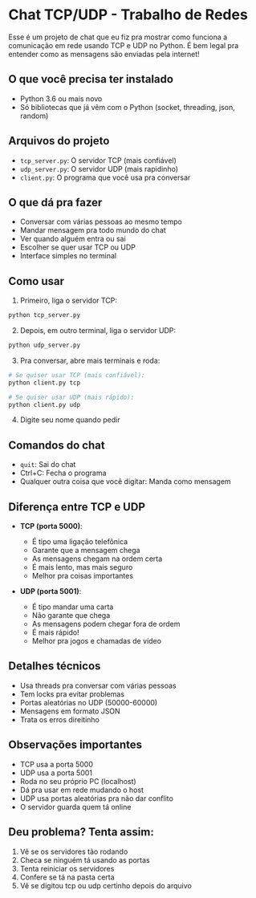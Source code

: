 # Chat TCP/UDP - Trabalho de Redes

Esse é um projeto de chat que eu fiz pra mostrar como funciona a comunicação em rede usando TCP e UDP no Python. É bem legal pra entender como as mensagens são enviadas pela internet!

## O que você precisa ter instalado

- Python 3.6 ou mais novo
- Só bibliotecas que já vêm com o Python (socket, threading, json, random)

## Arquivos do projeto

- `tcp_server.py`: O servidor TCP (mais confiável)
- `udp_server.py`: O servidor UDP (mais rapidinho)
- `client.py`: O programa que você usa pra conversar

## O que dá pra fazer

- Conversar com várias pessoas ao mesmo tempo
- Mandar mensagem pra todo mundo do chat
- Ver quando alguém entra ou sai
- Escolher se quer usar TCP ou UDP
- Interface simples no terminal

## Como usar

1. Primeiro, liga o servidor TCP:
```bash
python tcp_server.py
```

2. Depois, em outro terminal, liga o servidor UDP:
```bash
python udp_server.py
```

3. Pra conversar, abre mais terminais e roda:
```bash
# Se quiser usar TCP (mais confiável):
python client.py tcp

# Se quiser usar UDP (mais rápido):
python client.py udp
```

4. Digite seu nome quando pedir

## Comandos do chat

- `quit`: Sai do chat
- Ctrl+C: Fecha o programa
- Qualquer outra coisa que você digitar: Manda como mensagem

## Diferença entre TCP e UDP 

- **TCP (porta 5000)**: 
  - É tipo uma ligação telefônica
  - Garante que a mensagem chega
  - As mensagens chegam na ordem certa
  - É mais lento, mas mais seguro
  - Melhor pra coisas importantes

- **UDP (porta 5001)**:
  - É tipo mandar uma carta
  - Não garante que chega
  - As mensagens podem chegar fora de ordem
  - É mais rápido!
  - Melhor pra jogos e chamadas de vídeo

## Detalhes técnicos

- Usa threads pra conversar com várias pessoas
- Tem locks pra evitar problemas
- Portas aleatórias no UDP (50000-60000)
- Mensagens em formato JSON
- Trata os erros direitinho

## Observações importantes

- TCP usa a porta 5000
- UDP usa a porta 5001
- Roda no seu próprio PC (localhost)
- Dá pra usar em rede mudando o host
- UDP usa portas aleatórias pra não dar conflito
- O servidor guarda quem tá online

## Deu problema? Tenta assim:

1. Vê se os servidores tão rodando
2. Checa se ninguém tá usando as portas
3. Tenta reiniciar os servidores
4. Confere se tá na pasta certa
5. Vê se digitou tcp ou udp certinho depois do arquivo
